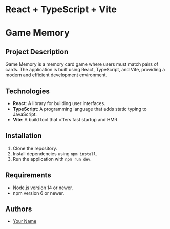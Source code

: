 # React + TypeScript + Vite

# Game Memory

## Project Description

Game Memory is a memory card game where users must match pairs of cards. The application is built using React, TypeScript, and Vite, providing a modern and efficient development environment.

## Technologies

- **React**: A library for building user interfaces.
- **TypeScript**: A programming language that adds static typing to JavaScript.
- **Vite**: A build tool that offers fast startup and HMR.

## Installation

1. Clone the repository.
2. Install dependencies using `npm install`.
3. Run the application with `npm run dev`.

## Requirements

- Node.js version 14 or newer.
- npm version 6 or newer.

## Authors

- [Your Name](https://github.com/yourprofile)
